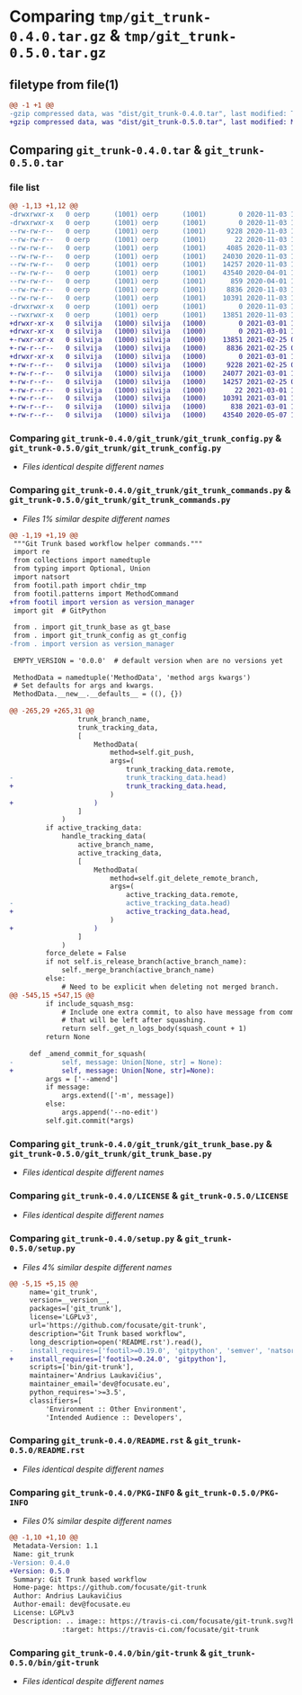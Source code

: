 # Comparing `tmp/git_trunk-0.4.0.tar.gz` & `tmp/git_trunk-0.5.0.tar.gz`

## filetype from file(1)

```diff
@@ -1 +1 @@
-gzip compressed data, was "dist/git_trunk-0.4.0.tar", last modified: Tue Nov  3 11:01:01 2020, max compression
+gzip compressed data, was "dist/git_trunk-0.5.0.tar", last modified: Mon Mar  1 13:45:33 2021, max compression
```

## Comparing `git_trunk-0.4.0.tar` & `git_trunk-0.5.0.tar`

### file list

```diff
@@ -1,13 +1,12 @@
-drwxrwxr-x   0 oerp      (1001) oerp      (1001)        0 2020-11-03 11:01:01.000000 git_trunk-0.4.0/
-drwxrwxr-x   0 oerp      (1001) oerp      (1001)        0 2020-11-03 11:01:01.000000 git_trunk-0.4.0/git_trunk/
--rw-rw-r--   0 oerp      (1001) oerp      (1001)     9228 2020-11-03 10:55:12.000000 git_trunk-0.4.0/git_trunk/git_trunk_config.py
--rw-rw-r--   0 oerp      (1001) oerp      (1001)       22 2020-11-03 10:55:12.000000 git_trunk-0.4.0/git_trunk/__init__.py
--rw-rw-r--   0 oerp      (1001) oerp      (1001)     4085 2020-11-03 10:55:12.000000 git_trunk-0.4.0/git_trunk/version.py
--rw-rw-r--   0 oerp      (1001) oerp      (1001)    24030 2020-11-03 10:55:12.000000 git_trunk-0.4.0/git_trunk/git_trunk_commands.py
--rw-rw-r--   0 oerp      (1001) oerp      (1001)    14257 2020-11-03 10:55:12.000000 git_trunk-0.4.0/git_trunk/git_trunk_base.py
--rw-rw-r--   0 oerp      (1001) oerp      (1001)    43540 2020-04-01 13:23:08.000000 git_trunk-0.4.0/LICENSE
--rw-rw-r--   0 oerp      (1001) oerp      (1001)      859 2020-04-01 13:23:08.000000 git_trunk-0.4.0/setup.py
--rw-rw-r--   0 oerp      (1001) oerp      (1001)     8836 2020-11-03 10:55:12.000000 git_trunk-0.4.0/README.rst
--rw-rw-r--   0 oerp      (1001) oerp      (1001)    10391 2020-11-03 11:01:01.000000 git_trunk-0.4.0/PKG-INFO
-drwxrwxr-x   0 oerp      (1001) oerp      (1001)        0 2020-11-03 11:01:01.000000 git_trunk-0.4.0/bin/
--rwxrwxr-x   0 oerp      (1001) oerp      (1001)    13851 2020-11-03 10:55:12.000000 git_trunk-0.4.0/bin/git-trunk
+drwxr-xr-x   0 silvija   (1000) silvija   (1000)        0 2021-03-01 13:45:33.000000 git_trunk-0.5.0/
+drwxr-xr-x   0 silvija   (1000) silvija   (1000)        0 2021-03-01 13:45:33.000000 git_trunk-0.5.0/bin/
+-rwxr-xr-x   0 silvija   (1000) silvija   (1000)    13851 2021-02-25 07:39:41.000000 git_trunk-0.5.0/bin/git-trunk
+-rw-r--r--   0 silvija   (1000) silvija   (1000)     8836 2021-02-25 07:39:41.000000 git_trunk-0.5.0/README.rst
+drwxr-xr-x   0 silvija   (1000) silvija   (1000)        0 2021-03-01 13:45:33.000000 git_trunk-0.5.0/git_trunk/
+-rw-r--r--   0 silvija   (1000) silvija   (1000)     9228 2021-02-25 07:39:41.000000 git_trunk-0.5.0/git_trunk/git_trunk_config.py
+-rw-r--r--   0 silvija   (1000) silvija   (1000)    24077 2021-03-01 13:42:07.000000 git_trunk-0.5.0/git_trunk/git_trunk_commands.py
+-rw-r--r--   0 silvija   (1000) silvija   (1000)    14257 2021-02-25 07:39:41.000000 git_trunk-0.5.0/git_trunk/git_trunk_base.py
+-rw-r--r--   0 silvija   (1000) silvija   (1000)       22 2021-03-01 13:42:07.000000 git_trunk-0.5.0/git_trunk/__init__.py
+-rw-r--r--   0 silvija   (1000) silvija   (1000)    10391 2021-03-01 13:45:33.000000 git_trunk-0.5.0/PKG-INFO
+-rw-r--r--   0 silvija   (1000) silvija   (1000)      838 2021-03-01 13:42:07.000000 git_trunk-0.5.0/setup.py
+-rw-r--r--   0 silvija   (1000) silvija   (1000)    43540 2020-05-07 12:33:26.000000 git_trunk-0.5.0/LICENSE
```

### Comparing `git_trunk-0.4.0/git_trunk/git_trunk_config.py` & `git_trunk-0.5.0/git_trunk/git_trunk_config.py`

 * *Files identical despite different names*

### Comparing `git_trunk-0.4.0/git_trunk/git_trunk_commands.py` & `git_trunk-0.5.0/git_trunk/git_trunk_commands.py`

 * *Files 1% similar despite different names*

```diff
@@ -1,19 +1,19 @@
 """Git Trunk based workflow helper commands."""
 import re
 from collections import namedtuple
 from typing import Optional, Union
 import natsort
 from footil.path import chdir_tmp
 from footil.patterns import MethodCommand
+from footil import version as version_manager
 import git  # GitPython
 
 from . import git_trunk_base as gt_base
 from . import git_trunk_config as gt_config
-from . import version as version_manager
 
 EMPTY_VERSION = '0.0.0'  # default version when are no versions yet
 
 MethodData = namedtuple('MethodData', 'method args kwargs')
 # Set defaults for args and kwargs.
 MethodData.__new__.__defaults__ = ((), {})
 
@@ -265,29 +265,31 @@
                 trunk_branch_name,
                 trunk_tracking_data,
                 [
                     MethodData(
                         method=self.git_push,
                         args=(
                             trunk_tracking_data.remote,
-                            trunk_tracking_data.head)
+                            trunk_tracking_data.head,
                         )
+                    )
                 ]
             )
         if active_tracking_data:
             handle_tracking_data(
                 active_branch_name,
                 active_tracking_data,
                 [
                     MethodData(
                         method=self.git_delete_remote_branch,
                         args=(
                             active_tracking_data.remote,
-                            active_tracking_data.head)
+                            active_tracking_data.head,
                         )
+                    )
                 ]
             )
         force_delete = False
         if not self.is_release_branch(active_branch_name):
             self._merge_branch(active_branch_name)
         else:
             # Need to be explicit when deleting not merged branch.
@@ -545,15 +547,15 @@
         if include_squash_msg:
             # Include one extra commit, to also have message from commit
             # that will be left after squashing.
             return self._get_n_logs_body(squash_count + 1)
         return None
 
     def _amend_commit_for_squash(
-            self, message: Union[None, str] = None):
+            self, message: Union[None, str]=None):
         args = ['--amend']
         if message:
             args.extend(['-m', message])
         else:
             args.append('--no-edit')
         self.git.commit(*args)
```

### Comparing `git_trunk-0.4.0/git_trunk/git_trunk_base.py` & `git_trunk-0.5.0/git_trunk/git_trunk_base.py`

 * *Files identical despite different names*

### Comparing `git_trunk-0.4.0/LICENSE` & `git_trunk-0.5.0/LICENSE`

 * *Files identical despite different names*

### Comparing `git_trunk-0.4.0/setup.py` & `git_trunk-0.5.0/setup.py`

 * *Files 4% similar despite different names*

```diff
@@ -5,15 +5,15 @@
     name='git_trunk',
     version=__version__,
     packages=['git_trunk'],
     license='LGPLv3',
     url='https://github.com/focusate/git-trunk',
     description="Git Trunk based workflow",
     long_description=open('README.rst').read(),
-    install_requires=['footil>=0.19.0', 'gitpython', 'semver', 'natsort'],
+    install_requires=['footil>=0.24.0', 'gitpython'],
     scripts=['bin/git-trunk'],
     maintainer='Andrius Laukavičius',
     maintainer_email='dev@focusate.eu',
     python_requires='>=3.5',
     classifiers=[
         'Environment :: Other Environment',
         'Intended Audience :: Developers',
```

### Comparing `git_trunk-0.4.0/README.rst` & `git_trunk-0.5.0/README.rst`

 * *Files identical despite different names*

### Comparing `git_trunk-0.4.0/PKG-INFO` & `git_trunk-0.5.0/PKG-INFO`

 * *Files 0% similar despite different names*

```diff
@@ -1,10 +1,10 @@
 Metadata-Version: 1.1
 Name: git_trunk
-Version: 0.4.0
+Version: 0.5.0
 Summary: Git Trunk based workflow
 Home-page: https://github.com/focusate/git-trunk
 Author: Andrius Laukavičius
 Author-email: dev@focusate.eu
 License: LGPLv3
 Description: .. image:: https://travis-ci.com/focusate/git-trunk.svg?branch=master
             :target: https://travis-ci.com/focusate/git-trunk
```

### Comparing `git_trunk-0.4.0/bin/git-trunk` & `git_trunk-0.5.0/bin/git-trunk`

 * *Files identical despite different names*

